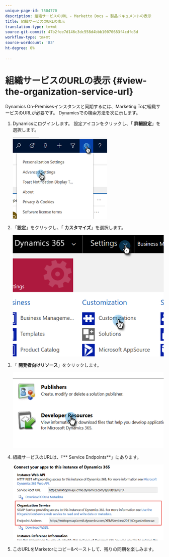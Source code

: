 ```yaml
---
unique-page-id: 7504770
description: 組織サービスのURL - Marketto Docs — 製品ドキュメントの表示
title: 組織サービスのURLの表示
translation-type: tm+mt
source-git-commit: 47b2fee7d146c3dc558d4bbb10070683f4cdfd3d
workflow-type: tm+mt
source-wordcount: '83'
ht-degree: 0%

---
```



# 組織サービスのURLの表示 {#view-the-organization-service-url}

Dynamics On-Premisesインスタンスと同期するには、Marketing Toに組織サービスのURLが必要です。 Dynamicsでの検索方法を次に示します。

1. Dynamicsにログインします。 設定アイコンをクリックし、「 **詳細設定**」を選択します。

   ![](assets/one.png)

1. 「**設定**」をクリックし、「 **カスタマイズ**」を選択します。

   ![](assets/two.png)

1. 「 **開発者向けリソース**」をクリックします。

   ![](assets/three.png)

1. 組織サービスのURLは、「** Service Endpoints**」にあります。

   ![](assets/four.png)

1. このURLをMarketorにコピー&amp;ペーストして、残りの同期を楽しみます。

